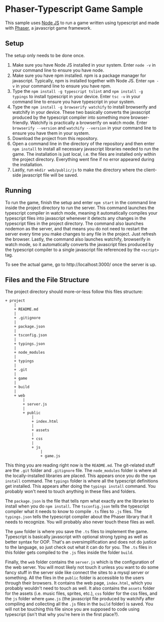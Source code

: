 # Phaser-Typescript Game Sample

This sample uses [Node JS][1] to run a game written using typescript and made with [Phaser][2], a javascript game framework.

## Setup

The setup only needs to be done once.

 1. Make sure you have Node JS installed in your system. Enter `node -v` in your command line to ensure you have node.
 2. Make sure you have npm installed. npm is a package manager for javascript. Typically, npm is installed together with Node JS. Enter `npm -v` in your command line to ensure you have npm.
 3. Type the `npm install -g typescript tslint` and `npm install -g typings` to install typescript in your device. Enter `tsc -v` in your command line to ensure you have typescript in your system.
 4. Type the `npm install -g browserify watchify` to install browserify and watchify in your device. These two basically converts the javascript produced by the typescript compiler into something more browser-friendly. Watchify is practically a browserify on watch mode. Enter `browserify --version` and `watchify --version` in your command line to ensure you have them in your system. 
 5. Download the project from this repository.
 6. Open a command line in the directory of the repository and then enter `npm install` to install all necessary javascript libraries needed to run the game. The installation is just local, i.e. the files are installed only within the project directory. Everything went fine if no error appeared during the installation.
 7. Lastly, run `mkdir web/public/js` to make the directory where the client-side javascript file will be saved.

## Running

To run the game, finish the setup and enter `npm start` in the command line inside the project directory to run the server. This command launches the typescript compiler in watch mode, meaning it automatically compiles your typescript files into javascript whenever it detects any changes in the typescript files in the project directory. The command also launches nodemon as the server, and that means you do not need to restart the server every time you make changes to any file in the project. Just refresh the browser. Lastly, the command also launches watchify, browserify in watch mode, so it automatically converts the javascript files produced by the typescript compiler to a single javascript file referenced by the `<script>` tag.

To see the actual game, go to http://localhost:3000/ once the server is up.

## Files and the File Structure

The project directory should more-or-less follow this files structure:
```
+ project
	|
	+ README.md
	|
	+ .gitignore
	|
	+ package.json
	|
	+ tsconfig.json
	|
	+ typings.json
	|
	+ node_modules
	|
	+ typings
	|
	+ .git
	|
	+ game
	|
	+ build
	|
	+ web
		|
		+ server.js
		|
		+ public
			|
			+ index.html
			|
			+ assets
			|
			+ css
			|
			+ js
			    |
			    + game.js
```

This thing you are reading right now is the `README.md`. The git-related stuff are the `.git` folder and `.gitignore` file. The `node_modules` folder is where all the locally-installed libraries are placed. This appears once you do the `npm install` command. The `typings` folder is where all the typescript definitions get installed. This appears after doing the `typings install` command. You probably won't need to touch anything in these files and folders.

The `package.json` is the file that tells npm what exactly are the libraries to install when you do `npm install`. The `tsconfig.json` tells the typescript compiler what it needs to know to compile `.ts` files to `.js` files. The `typings.json` tells the typescript compiler about the Phaser library that it needs to recognize. You will probably also never touch these files as well.

The `game` folder is where you save the `.ts` files to implement the game. Typescript is basically javascript with optional strong typing as well as better syntax for OOP. That's an oversimplification and does not do justice to the language, so just check out what it can do for you. The `.ts` files in this folder gets compiled to the `.js` files inside the folder `build`.

Finally, the `web` folder contains the `server.js` which is the configuration of the web server. You will most likely not touch it unless you want to do some fancy stuff in the server side like connect the sites to a mysql server or something. All the files in the `public` folder is accessible to the users through their browsers. It contains the web page, `index.html`, which you probably wouldn't need to touch as well.  It also contains the `assets` folder for the assets (i.e. music files, sprites, etc.), `css` folder for the css files, and the `js` folder where `game.js` (the javascript file produced by watchify after compiling and collecting all the `.js` files in the `build` folder) is saved. You will not be touching this file since you are supposed to code using typescript (isn't that why you're here in the first place?).

[1]: https://nodejs.org/en/
[2]: http://phaser.io/
